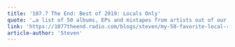 ```yaml
---
title: '107.7 The End: Best of 2019: Locals Only'
quote: '…a list of 50 albums, EPs and mixtapes from artists out of our part of the world that all deserve our attention.'
link: 'https://1077theend.radio.com/blogs/steven/my-50-favorite-local-releases-of-2019'
article-author: 'Steven'
---
```

